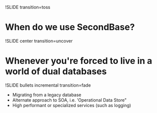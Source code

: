 !SLIDE transition=toss

# When do we use SecondBase?

!SLIDE center transition=uncover

# Whenever you're forced to live in a world of dual databases


!SLIDE bullets incremental transition=fade

* Migrating from a legacy database
* Alternate approach to SOA, i.e. 'Operational Data Store" 
* High performant or specialized services (such as logging)
